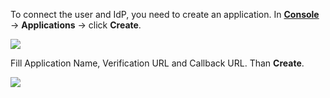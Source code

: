 
To connect the user and IdP, you need to create an application. In [**Console**](https://console.authing.cn) -> **Applications** -> click **Create**.

![](~@imagesZhCn/integration/ali-cloud/1-4.jpg)

Fill Application Name, Verification URL and Callback URL. Than **Create**.

![](~@imagesZhCn/integration/ali-cloud/1-5.jpg)
